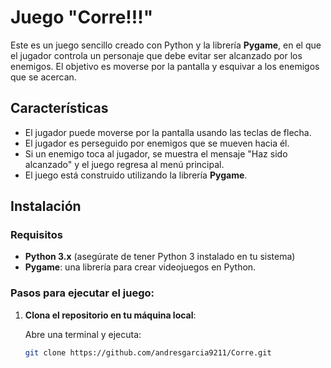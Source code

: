 # Juego "Corre!!!"

Este es un juego sencillo creado con Python y la librería **Pygame**, en el que el jugador controla un personaje que debe evitar ser alcanzado por los enemigos. El objetivo es moverse por la pantalla y esquivar a los enemigos que se acercan.

## Características

- El jugador puede moverse por la pantalla usando las teclas de flecha.
- El jugador es perseguido por enemigos que se mueven hacia él.
- Si un enemigo toca al jugador, se muestra el mensaje "Haz sido alcanzado" y el juego regresa al menú principal.
- El juego está construido utilizando la librería **Pygame**.

## Instalación

### Requisitos

- **Python 3.x** (asegúrate de tener Python 3 instalado en tu sistema)
- **Pygame**: una librería para crear videojuegos en Python.

### Pasos para ejecutar el juego:

1. **Clona el repositorio en tu máquina local**:

   Abre una terminal y ejecuta:

   ```bash
   git clone https://github.com/andresgarcia9211/Corre.git
